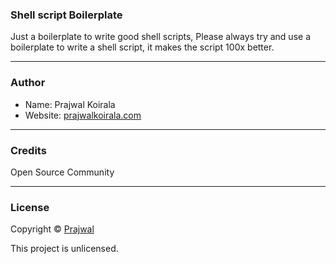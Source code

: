 ### Shell script Boilerplate

Just a boilerplate to write good shell scripts, Please always try and use a boilerplate to write a shell script, it makes the script 100x better.

---
### Author
* Name: Prajwal Koirala
* Website: [prajwalkoirala.com](https://www.prajwalkoirala.com)

---	
### Credits
Open Source Community

---
### License
Copyright © [Prajwal](https://github.com/prajwal-koirala)

This project is unlicensed.
